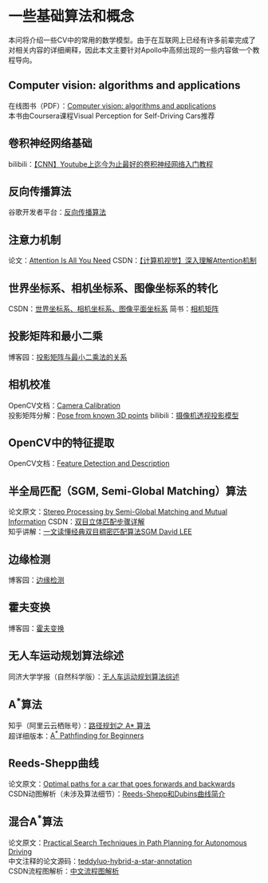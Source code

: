 # 一些基础算法和概念

本问将介绍一些CV中的常用的数学模型。由于在互联网上已经有许多前辈完成了对相关内容的详细阐释，因此本文主要针对Apollo中高频出现的一些内容做一个教程导向。

## Computer vision: algorithms and applications

在线图书（PDF）：[Computer vision: algorithms and applications](http://szeliski.org/Book/drafts/SzeliskiBook_20100903_draft.pdf)  
本书由Coursera课程Visual Perception for Self-Driving Cars推荐

## 卷积神经网络基础

bilibili：[【CNN】Youtube上迄今为止最好的卷积神经网络入门教程](https://www.bilibili.com/video/BV1Fx41177ws)

## 反向传播算法

谷歌开发者平台：[反向传播算法](https://google-developers.gonglchuangl.net/machine-learning/crash-course/backprop-scroll/)

## 注意力机制

论文：[Attention Is All You Need](http://courses.cs.ut.ee/MTAT.03.292/2017_fall/uploads/Main/Attention%20is%20All%20you%20need.pdf)
CSDN：[【计算机视觉】深入理解Attention机制](https://blog.csdn.net/yideqianfenzhiyi/article/details/79422857)

## 世界坐标系、相机坐标系、图像坐标系的转化

CSDN：[世界坐标系、相机坐标系、图像平面坐标系](https://blog.csdn.net/weizhangyjs/article/details/81020177)
简书：[相机矩阵](https://www.jianshu.com/p/2341da36aa8e)

## 投影矩阵和最小二乘

博客园：[投影矩阵与最小二乘法的关系](https://www.cnblogs.com/bigmonkey/p/9897047.html)

## 相机校准

OpenCV文档：[Camera Calibration](https://docs.opencv.org/4.4.0/dc/dbb/tutorial_py_calibration.html)  
投影矩阵分解：[Pose from known 3D points](https://www.uio.no/studier/emner/matnat/its/nedlagte-emner/UNIK4690/v17/forelesninger/lecture_5_2_pose_from_known_3d_points.pdf)
bilibili：[摄像机透视投影模型](https://www.bilibili.com/video/BV18J411z7jS?t=5750)

## OpenCV中的特征提取

OpenCV文档：[Feature Detection and Description](https://opencv-python-tutroals.readthedocs.io/en/latest/py_tutorials/py_feature2d/py_table_of_contents_feature2d/py_table_of_contents_feature2d.html)

## 半全局匹配（SGM, Semi-Global Matching）算法

论文原文：[Stereo Processing by Semi-Global Matching and Mutual Information](http://ieeexplore.ieee.org/xpls/abs_all.jsp?arnumber=4359315&tag=1)
CSDN：[双目立体匹配步骤详解](https://blog.csdn.net/rs_lys/article/details/83302323)  
知乎讲解：[一文读懂经典双目稠密匹配算法SGM
David LEE](https://zhuanlan.zhihu.com/p/49272032)

## 边缘检测

博客园：[边缘检测](https://www.cnblogs.com/ronny/p/4001910.html)

## 霍夫变换

博客园：[霍夫变换](https://www.cnblogs.com/php-rearch/p/6760683.html)

## 无人车运动规划算法综述

同济大学学报（自然科学版）：[无人车运动规划算法综述](http://tjxb.cnjournals.cn/html/2017/08/16339.htm)

## A<sup>*</sup>算法

知乎（阿里云云栖账号）：[路径规划之 A* 算法](https://zhuanlan.zhihu.com/p/54510444)  
超详细版本：[A<sup>*</sup> Pathfinding for Beginners](https://www.gamedev.net/reference/articles/article2003.asp)

## Reeds-Shepp曲线

论文原文：[Optimal paths for a car that goes forwards and backwards](http://sector3.imm.uran.ru/shepp/Reeds_Shepp_trunk.pdf)  
CSDN动图解析（未涉及算法细节）：[Reeds-Shepp和Dubins曲线简介](https://blog.csdn.net/robinvista/article/details/95137143)

## 混合A<sup>*</sup>算法

论文原文：[Practical Search Techniques in Path Planning for Autonomous Driving](https://www.aaai.org/Papers/Workshops/2008/WS-08-10/WS08-10-006.pdf)  
中文注释的论文源码：[teddyluo-hybrid-a-star-annotation](https://github.com/teddyluo/hybrid-a-star-annotation)  
CSDN流程图解析：[中文流程图解析](https://blog.csdn.net/qq_31815513/article/details/88709640)  
